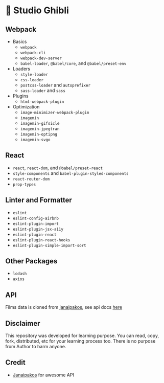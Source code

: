 # 🌰 Studio Ghibli

## Webpack

- Basics
  - `webpack`
  - `webpack-cli`
  - `webpack-dev-server`
  - `babel-loader`, `@babel/core`, and `@babel/preset-env`
- Loaders
  - `style-loader`
  - `css-loader`
  - `postcss-loader` and `autoprefixer`
  - `sass-loader` and `sass`
- Plugins
  - `html-webpack-plugin`
- Optimization
  - `image-minimizer-webpack-plugin`
  - `imagemin`
  - `imagemin-gifsicle`
  - `imagemin-jpegtran`
  - `imagemin-optipng`
  - `imagemin-svgo`

## React

- `react`, `react-dom`, and `@babel/preset-react`
- `style-components` and `babel-plugin-styled-components`
- `react-router-dom`
- `prop-types`

## Linter and Formatter

- `eslint`
- `eslint-config-airbnb`
- `eslint-plugin-import`
- `eslint-plugin-jsx-a11y`
- `eslint-plugin-react`
- `eslint-plugin-react-hooks`
- `eslint-plugin-simple-import-sort`

## Other Packages

- `lodash`
- `axios`

## API

Films data is cloned from [janaipakos](https://github.com/janaipakos/ghibliapi), see api docs [here](https://ghibliapi.herokuapp.com/)

## Disclaimer

This repository was developed for learning purpose.
You can read, copy, fork, distributed, etc for your learning process too.
There is no purpose from Author to harm anyone.

## Credit

- [Janaipakos](https://github.com/janaipakos/ghibliapi) for awesome API
